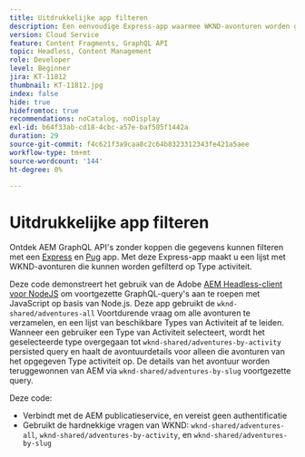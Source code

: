 ```yaml
---
title: Uitdrukkelijke app filteren
description: Een eenvoudige Express-app waarmee WKND-avonturen worden gefilterd die zijn gemodelleerd met Content Fragments.
version: Cloud Service
feature: Content Fragments, GraphQL API
topic: Headless, Content Management
role: Developer
level: Beginner
jira: KT-11812
thumbnail: KT-11812.jpg
index: false
hide: true
hidefromtoc: true
recommendations: noCatalog, noDisplay
exl-id: b64f33ab-cd18-4cbc-a57e-baf505f1442a
duration: 29
source-git-commit: f4c621f3a9caa8c2c64b8323312343fe421a5aee
workflow-type: tm+mt
source-wordcount: '144'
ht-degree: 0%

---
```


# Uitdrukkelijke app filteren

Ontdek AEM GraphQL API&#39;s zonder koppen die gegevens kunnen filteren met een [Express](https://expressjs.com/) en [Pug](https://pugjs.org/) app. Met deze Express-app maakt u een lijst met WKND-avonturen die kunnen worden gefilterd op Type activiteit.

Deze code demonstreert het gebruik van de Adobe [AEM Headless-client voor NodeJS](https://github.com/adobe/aem-headless-client-nodejs#aem-headless-client-for-nodejs) om voortgezette GraphQL-query&#39;s aan te roepen met JavaScript op basis van Node.js. Deze app gebruikt de `wknd-shared/adventures-all` Voortdurende vraag om alle avonturen te verzamelen, en een lijst van beschikbare Types van Activiteit af te leiden. Wanneer een gebruiker een Type van Activiteit selecteert, wordt het geselecteerde type overgegaan tot `wknd-shared/adventures-by-activity` persisted query en haalt de avontuurdetails voor alleen die avonturen van het opgegeven Type activiteit op. De details van het avontuur worden teruggewonnen van AEM via `wknd-shared/adventures-by-slug` voortgezette query.

Deze code:

+ Verbindt met de AEM publicatieservice, en vereist geen authentificatie
+ Gebruikt de hardnekkige vragen van WKND: `wknd-shared/adventures-all`, `wknd-shared/adventures-by-activity`, en `wknd-shared/adventures-by-slug`
